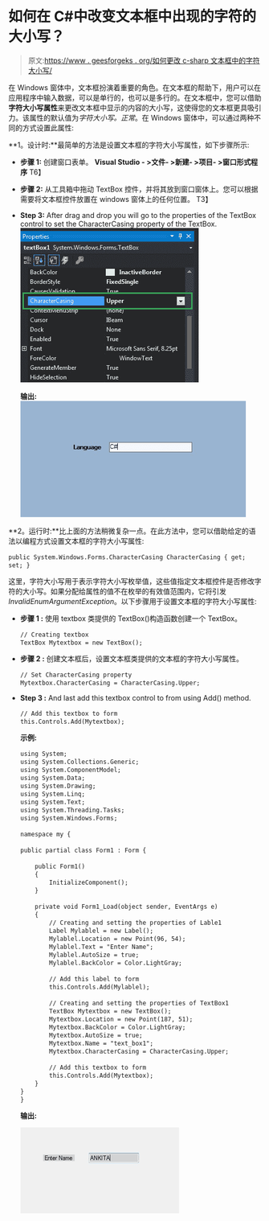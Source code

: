 # 如何在 C#中改变文本框中出现的字符的大小写？

> 原文:[https://www . geesforgeks . org/如何更改 c-sharp 文本框中的字符大小写/](https://www.geeksforgeeks.org/how-to-change-the-case-of-the-characters-present-in-the-textbox-in-c-sharp/)

在 Windows 窗体中，文本框扮演着重要的角色。在文本框的帮助下，用户可以在应用程序中输入数据，可以是单行的，也可以是多行的。在文本框中，您可以借助**字符大小写属性**来更改文本框中显示的内容的大小写，这使得您的文本框更具吸引力。该属性的默认值为*字符大小写。正常*。在 Windows 窗体中，可以通过两种不同的方式设置此属性:

**1。设计时:**最简单的方法是设置文本框的字符大小写属性，如下步骤所示:

*   **步骤 1:** 创建窗口表单。
    **Visual Studio - >文件- >新建- >项目- >窗口形式程序**
    T6】
*   **步骤 2:** 从工具箱中拖动 TextBox 控件，并将其放到窗口窗体上。您可以根据需要将文本框控件放置在 windows 窗体上的任何位置。
    T3】
*   **Step 3:** After drag and drop you will go to the properties of the TextBox control to set the CharacterCasing property of the TextBox.
    ![](img/926dd298b09d8a8ff55c5283a6007a78.png)

    **输出:**
    ![](img/6053b77493a681a5a145939ee6aff07f.png)

**2。运行时:**比上面的方法稍微复杂一点。在此方法中，您可以借助给定的语法以编程方式设置文本框的字符大小写属性:

```
public System.Windows.Forms.CharacterCasing CharacterCasing { get; set; }
```

这里，字符大小写用于表示字符大小写枚举值，这些值指定文本框控件是否修改字符的大小写。如果分配给属性的值不在枚举的有效值范围内，它将引发*InvalidEnumArgumentException*。以下步骤用于设置文本框的字符大小写属性:

*   **步骤 1 :** 使用 textbox 类提供的 TextBox()构造函数创建一个 TextBox。

    ```
    // Creating textbox
    TextBox Mytextbox = new TextBox();

    ```

*   **步骤 2 :** 创建文本框后，设置文本框类提供的文本框的字符大小写属性。

    ```
    // Set CharacterCasing property
    Mytextbox.CharacterCasing = CharacterCasing.Upper;

    ```

*   **Step 3 :** And last add this textbox control to from using Add() method.

    ```
    // Add this textbox to form
    this.Controls.Add(Mytextbox);

    ```

    **示例:**

    ```
    using System;
    using System.Collections.Generic;
    using System.ComponentModel;
    using System.Data;
    using System.Drawing;
    using System.Linq;
    using System.Text;
    using System.Threading.Tasks;
    using System.Windows.Forms;

    namespace my {

    public partial class Form1 : Form {

        public Form1()
        {
            InitializeComponent();
        }

        private void Form1_Load(object sender, EventArgs e)
        {
            // Creating and setting the properties of Lable1
            Label Mylablel = new Label();
            Mylablel.Location = new Point(96, 54);
            Mylablel.Text = "Enter Name";
            Mylablel.AutoSize = true;
            Mylablel.BackColor = Color.LightGray;

            // Add this label to form
            this.Controls.Add(Mylablel);

            // Creating and setting the properties of TextBox1
            TextBox Mytextbox = new TextBox();
            Mytextbox.Location = new Point(187, 51);
            Mytextbox.BackColor = Color.LightGray;
            Mytextbox.AutoSize = true;
            Mytextbox.Name = "text_box1";
            Mytextbox.CharacterCasing = CharacterCasing.Upper;

            // Add this textbox to form
            this.Controls.Add(Mytextbox);
        }
    }
    }
    ```

    **输出:**

    ![](img/366dc547f78d1c82b9b43c9995189185.png)
